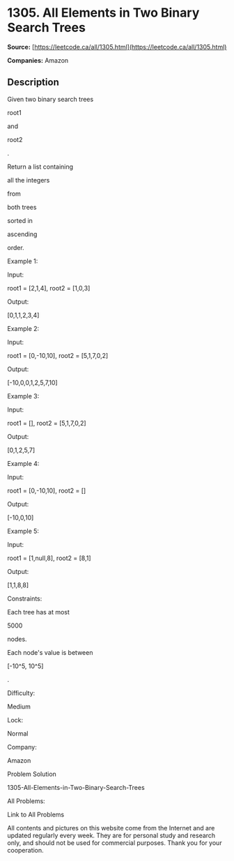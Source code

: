 # 1305. All Elements in Two Binary Search Trees

**Source:** [https://leetcode.ca/all/1305.html](https://leetcode.ca/all/1305.html)

**Companies:** Amazon

## Description

Given two binary search trees

root1

and

root2

.

Return a list containing

all the integers

from

both trees

sorted in

ascending

order.

Example 1:

Input:

root1 = [2,1,4], root2 = [1,0,3]

Output:

[0,1,1,2,3,4]

Example 2:

Input:

root1 = [0,-10,10], root2 = [5,1,7,0,2]

Output:

[-10,0,0,1,2,5,7,10]

Example 3:

Input:

root1 = [], root2 = [5,1,7,0,2]

Output:

[0,1,2,5,7]

Example 4:

Input:

root1 = [0,-10,10], root2 = []

Output:

[-10,0,10]

Example 5:

Input:

root1 = [1,null,8], root2 = [8,1]

Output:

[1,1,8,8]

Constraints:

Each tree has at most

5000

nodes.

Each node's value is between

[-10^5, 10^5]

.

Difficulty:

Medium

Lock:

Normal

Company:

Amazon

Problem Solution

1305-All-Elements-in-Two-Binary-Search-Trees

All Problems:

Link to All Problems

All contents and pictures on this website come from the Internet and are updated regularly every week. They are for personal study and research only, and should not be used for commercial purposes. Thank you for your cooperation.


